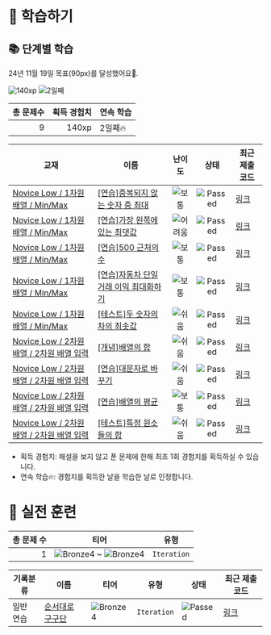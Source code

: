 # 📖 학습하기

## 📚 단계별 학습
24년 11월 19일 목표(90px)를 달성했어요🥳.

![140xp](https://img.shields.io/badge/EXP-140xp-%235cb85c.svg?for-the-badge)
![2일째](https://img.shields.io/badge/연속학습-2일째-%23E34F26.svg?for-the-badge)

|총 문제수|획득 경험치|연속 학습|
|---:|---:|---|
9|140xp|2일째🔥|

|교재|이름|난이도|상태|최근 제출 코드|
|---|---|:---:|:---:|---|
|[Novice Low / 1차원 배열 / Min/Max](https://www.codetree.ai/missions?missionId=4)|[[연습]중복되지 않는 숫자 중 최대](https://www.codetree.ai/missions/4/problems/max-of-unique-number)|![보통][medium]|![Passed][passed]|[링크](https://github.com/wkdlrn/Algorithm/blob/main/241119/%EC%A4%91%EB%B3%B5%EB%90%98%EC%A7%80%20%EC%95%8A%EB%8A%94%20%EC%88%AB%EC%9E%90%20%EC%A4%91%20%EC%B5%9C%EB%8C%80/max-of-unique-number.java)|
|[Novice Low / 1차원 배열 / Min/Max](https://www.codetree.ai/missions?missionId=4)|[[연습]가장 왼쪽에 있는 최댓값](https://www.codetree.ai/missions/4/problems/leftmost-max-value)|![어려움][hard]|![Passed][passed]|[링크](https://github.com/wkdlrn/Algorithm/blob/main/241119/%EA%B0%80%EC%9E%A5%20%EC%99%BC%EC%AA%BD%EC%97%90%20%EC%9E%88%EB%8A%94%20%EC%B5%9C%EB%8C%93%EA%B0%92/leftmost-max-value.java)|
|[Novice Low / 1차원 배열 / Min/Max](https://www.codetree.ai/missions?missionId=4)|[[연습]500 근처의 수](https://www.codetree.ai/missions/4/problems/near-500)|![보통][medium]|![Passed][passed]|[링크](https://github.com/wkdlrn/Algorithm/blob/main/241119/500%20%EA%B7%BC%EC%B2%98%EC%9D%98%20%EC%88%98/near-500.java)|
|[Novice Low / 1차원 배열 / Min/Max](https://www.codetree.ai/missions?missionId=4)|[[연습]자동차 단일 거래 이익 최대화하기](https://www.codetree.ai/missions/4/problems/max-profit-of-single-car)|![보통][medium]|![Passed][passed]|[링크](https://github.com/wkdlrn/Algorithm/blob/main/241119/%EC%9E%90%EB%8F%99%EC%B0%A8%20%EB%8B%A8%EC%9D%BC%20%EA%B1%B0%EB%9E%98%20%EC%9D%B4%EC%9D%B5%20%EC%B5%9C%EB%8C%80%ED%99%94%ED%95%98%EA%B8%B0/max-profit-of-single-car.java)|
|[Novice Low / 1차원 배열 / Min/Max](https://www.codetree.ai/missions?missionId=4)|[[테스트]두 숫자의 차의 최솟값](https://www.codetree.ai/missions/4/problems/minimum-difference-between-two-numbers)|![쉬움][easy]|![Passed][passed]|[링크](https://github.com/wkdlrn/Algorithm/blob/main/241119/%EB%91%90%20%EC%88%AB%EC%9E%90%EC%9D%98%20%EC%B0%A8%EC%9D%98%20%EC%B5%9C%EC%86%9F%EA%B0%92/minimum-difference-between-two-numbers.java)|
|[Novice Low / 2차원 배열 / 2차원 배열 입력](https://www.codetree.ai/missions?missionId=4)|[[개념]배열의 합](https://www.codetree.ai/missions/4/problems/sum-of-array)|![쉬움][easy]|![Passed][passed]|[링크](https://github.com/wkdlrn/Algorithm/blob/main/241119/%EB%B0%B0%EC%97%B4%EC%9D%98%20%ED%95%A9/sum-of-array.java)|
|[Novice Low / 2차원 배열 / 2차원 배열 입력](https://www.codetree.ai/missions?missionId=4)|[[연습]대문자로 바꾸기](https://www.codetree.ai/missions/4/problems/change-to-capital)|![쉬움][easy]|![Passed][passed]|[링크](https://github.com/wkdlrn/Algorithm/blob/main/241119/%EB%8C%80%EB%AC%B8%EC%9E%90%EB%A1%9C%20%EB%B0%94%EA%BE%B8%EA%B8%B0/change-to-capital.java)|
|[Novice Low / 2차원 배열 / 2차원 배열 입력](https://www.codetree.ai/missions?missionId=4)|[[연습]배열의 평균](https://www.codetree.ai/missions/4/problems/ave-of-array)|![보통][medium]|![Passed][passed]|[링크](https://github.com/wkdlrn/Algorithm/blob/main/241119/%EB%B0%B0%EC%97%B4%EC%9D%98%20%ED%8F%89%EA%B7%A0/ave-of-array.java)|
|[Novice Low / 2차원 배열 / 2차원 배열 입력](https://www.codetree.ai/missions?missionId=4)|[[테스트]특정 원소들의 합](https://www.codetree.ai/missions/4/problems/sum-of-specific-elements)|![쉬움][easy]|![Passed][passed]|[링크](https://github.com/wkdlrn/Algorithm/blob/main/241119/%ED%8A%B9%EC%A0%95%20%EC%9B%90%EC%86%8C%EB%93%A4%EC%9D%98%20%ED%95%A9/sum-of-specific-elements.java)|


* 획득 경험치: 해설을 보지 않고 푼 문제에 한해 최초 1회 경험치를 획득하실 수 있습니다.
* 연속 학습🔥: 경험치를 획득한 날을 학습한 날로 인정합니다.


# 🥇 실전 훈련
|총 문제 수|티어|유형|
|---:|---|---|
|1|![Bronze4][b4] ~ ![Bronze4][b4]|`Iteration`|

|기록분류|이름|티어|유형|상태|최근 제출 코드|
|---|---|---|---|---|---|
|일반 연습|[순서대로 구구단](https://www.codetree.ai/training-field/search/problems/multiplication-table-in-order)|![Bronze4][b4]|`Iteration`|![Passed][passed]|[링크](https://github.com/wkdlrn/Algorithm/blob/main/241119/%EC%88%9C%EC%84%9C%EB%8C%80%EB%A1%9C%20%EA%B5%AC%EA%B5%AC%EB%8B%A8/multiplication-table-in-order.java)|










[b5]: https://img.shields.io/badge/Bronze_5-%235D3E31.svg
[b4]: https://img.shields.io/badge/Bronze_4-%235D3E31.svg
[b3]: https://img.shields.io/badge/Bronze_3-%235D3E31.svg
[b2]: https://img.shields.io/badge/Bronze_2-%235D3E31.svg
[b1]: https://img.shields.io/badge/Bronze_1-%235D3E31.svg
[s5]: https://img.shields.io/badge/Silver_5-%23394960.svg
[s4]: https://img.shields.io/badge/Silver_4-%23394960.svg
[s3]: https://img.shields.io/badge/Silver_3-%23394960.svg
[s2]: https://img.shields.io/badge/Silver_2-%23394960.svg
[s1]: https://img.shields.io/badge/Silver_1-%23394960.svg
[g5]: https://img.shields.io/badge/Gold_5-%23FFC433.svg
[g4]: https://img.shields.io/badge/Gold_4-%23FFC433.svg
[g3]: https://img.shields.io/badge/Gold_3-%23FFC433.svg
[g2]: https://img.shields.io/badge/Gold_2-%23FFC433.svg
[g1]: https://img.shields.io/badge/Gold_1-%23FFC433.svg
[p5]: https://img.shields.io/badge/Platinum_5-%2376DDD8.svg
[p4]: https://img.shields.io/badge/Platinum_4-%2376DDD8.svg
[p3]: https://img.shields.io/badge/Platinum_3-%2376DDD8.svg
[p2]: https://img.shields.io/badge/Platinum_2-%2376DDD8.svg
[p1]: https://img.shields.io/badge/Platinum_1-%2376DDD8.svg
[passed]: https://img.shields.io/badge/Passed-%23009D27.svg
[failed]: https://img.shields.io/badge/Failed-%23D24D57.svg
[easy]: https://img.shields.io/badge/쉬움-%235cb85c.svg?for-the-badge
[medium]: https://img.shields.io/badge/보통-%23FFC433.svg?for-the-badge
[hard]: https://img.shields.io/badge/어려움-%23D24D57.svg?for-the-badge